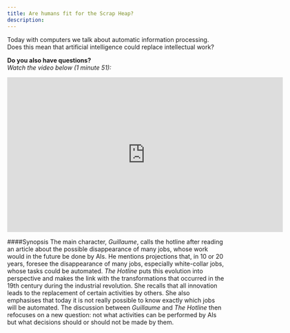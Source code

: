 ```yaml
---
title: Are humans fit for the Scrap Heap?
description:
---
```


Today with computers we talk about automatic information processing. Does this mean that artificial intelligence could replace intellectual work?

**Do you also have questions?**  
_Watch the video below (1 minute 51):_

<center><iframe width="640" height="360" src="https://www.youtube.com/embed/CpS2_IsY2EI?rel=0&showinfo=0&cc_load_policy=1&hl=en&modestbranding=1" frameborder="0" allowfullscreen></iframe></center>

####Synopsis
The main character, _Guillaume_, calls the hotline after reading an article about the possible disappearance of many jobs, whose work would in the future be done by AIs. He mentions projections that, in 10 or 20 years, foresee the disappearance of many jobs, especially white-collar jobs, whose tasks could be automated. _The Hotline_ puts this evolution into perspective and makes the link with the transformations that occurred in the 19th century during the industrial revolution. She recalls that all innovation leads to the replacement of certain activities by others. She also emphasises that today it is not really possible to know exactly which jobs will be automated.
The discussion between _Guillaume_ and _The Hotline_ then refocuses on a new question: not what activities can be performed by AIs but what decisions should or should not be made by them. 
